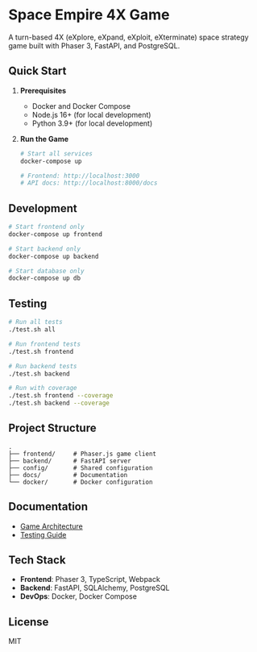 # Space Empire 4X Game

A turn-based 4X (eXplore, eXpand, eXploit, eXterminate) space strategy game built with Phaser 3, FastAPI, and PostgreSQL.

## Quick Start

1. **Prerequisites**
   - Docker and Docker Compose
   - Node.js 16+ (for local development)
   - Python 3.9+ (for local development)

2. **Run the Game**
   ```bash
   # Start all services
   docker-compose up

   # Frontend: http://localhost:3000
   # API docs: http://localhost:8000/docs
   ```

## Development

```bash
# Start frontend only
docker-compose up frontend

# Start backend only
docker-compose up backend

# Start database only
docker-compose up db
```

## Testing

```bash
# Run all tests
./test.sh all

# Run frontend tests
./test.sh frontend

# Run backend tests
./test.sh backend

# Run with coverage
./test.sh frontend --coverage
./test.sh backend --coverage
```

## Project Structure

```
.
├── frontend/     # Phaser.js game client
├── backend/      # FastAPI server
├── config/       # Shared configuration
├── docs/         # Documentation
└── docker/       # Docker configuration
```

## Documentation

- [Game Architecture](docs/GameStructure.md)
- [Testing Guide](docs/TestingGuide.md)

## Tech Stack

- **Frontend**: Phaser 3, TypeScript, Webpack
- **Backend**: FastAPI, SQLAlchemy, PostgreSQL
- **DevOps**: Docker, Docker Compose

## License

MIT
